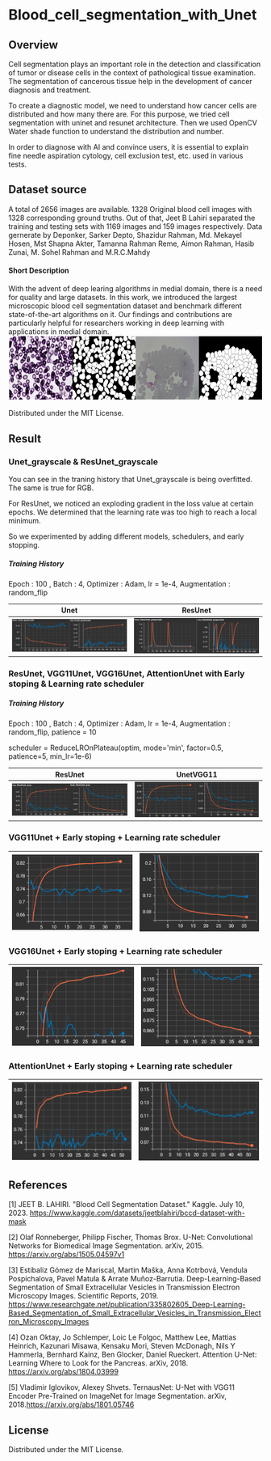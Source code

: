# Blood_cell_segmentation_with_Unet

## Overview
Cell segmentation plays an important role in the detection and classification of tumor or disease cells in the context of pathological tissue examination. The segmentation of cancerous tissue help in the development of cancer diagnosis and treatment. 

To create a diagnostic model, we need to understand how cancer cells are distributed and how many there are. For this purpose, we tried cell segmentation with uninet and resunet architecture. Then we used OpenCV Water shade function to understand the distribution and number.

In order to diagnose with AI and convince users, it is essential to explain fine needle aspiration cytology, cell exclusion test, etc. used in various tests.

## Dataset source
A total of 2656 images are available. 1328 Original blood cell images with 1328 corresponding ground truths. Out of that, Jeet B Lahiri separated the training and testing sets with 1169 images and 159 images respectively.
Data gernerate by Deponker, Sarker Depto, Shazidur Rahman, Md. Mekayel Hosen, Mst Shapna Akter, Tamanna Rahman Reme, Aimon Rahman, Hasib Zunai, M. Sohel Rahman and M.R.C.Mahdy

#### Short Description
With the advent of deep learing algorithms in medial domain, there is a need for quality and large datasets. In this work, we introduced the largest microscopic blood cell segmentation dataset and benchmark different state-of-the-art algorithms on it. Our findings and contributions are particularly helpful for researchers working in deep learning with applications in medial domain.
![ex_screenshot](./img/Dataset_img.png)

Distributed under the MIT License.

## Result

### Unet_grayscale & ResUnet_grayscale
You can see in the traning history that Unet_grayscale is being overfitted. The same is true for RGB.

For ResUnet, we noticed an exploding gradient in the loss value at certain epochs. We determined that the learning rate was too high to reach a local minimum.

So we experimented by adding different models, schedulers, and early stopping.

##### Training History
Epoch : 100 , Batch : 4, Optimizer : Adam, lr = 1e-4, Augmentation : random_flip

Unet|ResUnet|
---|---|
![ex_screenshot](./image/Unet_gray.png)|![ex_screenshot](./image/ResUnet_gray.png)|


### ResUnet, VGG11Unet, VGG16Unet, AttentionUnet with Early stoping & Learning rate scheduler 

##### Training History
Epoch : 100 , Batch : 4, Optimizer : Adam, lr = 1e-4, Augmentation : random_flip, patience = 10

scheduler = ReduceLROnPlateau(optim, mode='min', factor=0.5, patience=5, min_lr=1e-6)

ResUnet|UnetVGG11|
---|---|
![ex_screenshot](./image/ResUnet_sch.png)|![ex_screenshot](./image/UnetVGG11.png)|

### VGG11Unet + Early stoping + Learning rate scheduler 

![ex_screenshot](./img/IoU_VGG11Unet.png)|![ex_screenshot](./img/Loss_VGG11Unet.png)
---|---|

### VGG16Unet + Early stoping + Learning rate scheduler 

![ex_screenshot](./img/IoU_VGG16Unet.png)|![ex_screenshot](./img/Loss_VGG16Unet.png)
---|---|

### AttentionUnet + Early stoping + Learning rate scheduler 

![ex_screenshot](./img/IoU_AttentionUnet.png)|![ex_screenshot](./img/Loss_AttentionUnet.png)
---|---|

## References
[1] JEET B. LAHIRI. "Blood Cell Segmentation Dataset." Kaggle. July 10, 2023. https://www.kaggle.com/datasets/jeetblahiri/bccd-dataset-with-mask


[2] Olaf Ronneberger, Philipp Fischer, Thomas Brox. U-Net: Convolutional Networks for Biomedical Image Segmentation. arXiv, 2015. https://arxiv.org/abs/1505.04597v1


[3] Estibaliz Gómez de Mariscal, Martin Maška, Anna Kotrbová, Vendula Pospichalova, Pavel Matula & Arrate Muñoz-Barrutia. Deep-Learning-Based Segmentation of Small Extracellular Vesicles in Transmission Electron Microscopy Images. Scientific Reports, 2019. https://www.researchgate.net/publication/335802605_Deep-Learning-Based_Segmentation_of_Small_Extracellular_Vesicles_in_Transmission_Electron_Microscopy_Images


[4] Ozan Oktay, Jo Schlemper, Loic Le Folgoc, Matthew Lee, Mattias Heinrich, Kazunari Misawa, Kensaku Mori, Steven McDonagh, Nils Y Hammerla, Bernhard Kainz, Ben Glocker, Daniel Rueckert. Attention U-Net: Learning Where to Look for the Pancreas. arXiv, 2018. https://arxiv.org/abs/1804.03999

[5] Vladimir Iglovikov, Alexey Shvets. TernausNet: U-Net with VGG11 Encoder Pre-Trained on ImageNet for Image Segmentation. arXiv, 2018.https://arxiv.org/abs/1801.05746



## License
Distributed under the MIT License.



